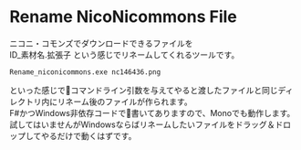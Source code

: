 # Rename NicoNicommons File
ニコニ・コモンズでダウンロードできるファイルを  
ID_素材名.拡張子
という感じでリネームしてくれるツールです。
```
Rename_niconicommons.exe nc146436.png
```
といった感じでコマンドライン引数を与えてやると渡したファイルと同じディレクトリ内にリネーム後のファイルが作られます。  
F#かつWindows非依存コードで書いてありますので、Monoでも動作します。  
試してはいませんがWindowsならばリネームしたいファイルをドラッグ＆ドロップしてやるだけで動くはずです。
